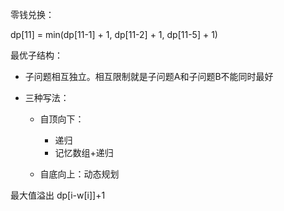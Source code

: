 零钱兑换：

dp[11] = min(dp[11-1] + 1, dp[11-2] + 1, dp[11-5] + 1) 



最优子结构：

- 子问题相互独立。相互限制就是子问题A和子问题B不能同时最好

- 三种写法：

  - 自顶向下：
    - 递归
    - 记忆数组+递归

  - 自底向上：动态规划



最大值溢出 dp[i-w[i]]+1



